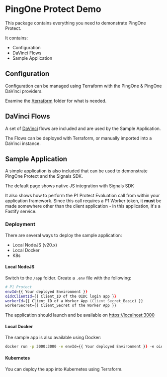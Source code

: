 # PingOne Protect Demo

This package contains everything you need to demonstrate PingOne Protect.

It contains:

* Configuration
* DaVinci Flows
* Sample Application

## Configuration

Configuration can be managed using Terraform with the PingOne & PingOne DaVinci providers.

Examine the [/terraform](/terraform) folder for what is needed.

## DaVinci Flows

A set of [DaVinci](/davinci/) flows are included and are used by the Sample Application.

The Flows can be deployed with Terraform, or manually imported into a DaVinci instance.

## Sample Application

A simple application is also included that can be used to demonstrate PingOne Protect and the Signals SDK.

The default page shows native JS integration with Signals SDK

It also shows how to perform the P1 Protect Evaluation call from within your application framework. Since this call requires a P1 Worker token, it **must** be made somewhere other than the client application - in this application, it's a Fastify service.

### Deployment

There are several ways to deploy the sample application:

* Local NodeJS (v20.x)
* Local Docker
* K8s

#### **Local NodeJS**

Switch to the `/app` folder.
Create a `.env` file with the following:

```zsh
# P1 Protect
envId={{ Your deployed Environment }}
oidcClientId={{ Client_ID of the OIDC login app }}
workerId={{ Client_ID of a Worker App (Client_Secret_Basic) }}
workerSecret={{ Client_Secret of the Worker App }}
```

The application should launch and be available on [https://localhost:3000](https://localhost:3000)


#### **Local Docker**

The sample app is also available using Docker:

```zsh
docker run -p 3000:3000 -e envId={{ Your deployed Environment }} -e oidcClientId={{ Client_ID of the OIDC login app }} -e workerId={{ Client_ID of a Worker App (Client_Secret_Basic) }} -e workerSecret={{ Client_Secret of the Worker App }} pricecs/p1-protect-demo:latest
```

#### Kubernetes

You can deploy the app into Kubernetes using Terraform.
